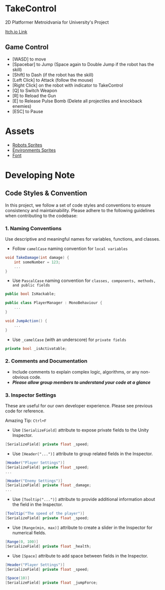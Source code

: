 # TakeControl
2D Platformer Metroidvania for University's Project

[Itch.io Link](https://lightningks.itch.io/takecontrol-v0-4)

## Game Control
- [WASD] to move
- [Spacebar] to Jump (Space again to Double Jump if the robot has the skill)
- [Shift] to Dash (if the robot has the skill)
- [Left Click] to Attack (follow the mouse)
- [Right Click] on the robot with indicator to TakeControl
- [Q] to Switch Weapon
- [R] to Reload the Gun
- [E] to Release Pulse Bomb (Delete all projectiles and knockback enemies)
- [ESC] to Pause

# Assets
- [Robots Sprites](https://mounirtohami.itch.io/26-animated-pixelart-robots)
- [Environments Sprites](https://penusbmic.itch.io/sci-fi-dystopian-tileset)
- [Font](https://datagoblin.itch.io/monogram)

# Developing Note

## Code Styles & Convention
In this project, we follow a set of code styles and conventions to ensure consistency and maintainability. Please adhere to the following guidelines when contributing to the codebase:

### 1. Naming Conventions
Use descriptive and meaningful names for variables, functions, and classes.
- Follow `camelCase` naming convention for `local variables`
```cs
void TakeDamage(int damage) {
    int someNumber = 123;
    ...
}
```
- Use `PascalCase` naming convention for `classes, components, methods, and public fields`
```cs
public bool IsHackable;
```
```cs
public class PlayerManager : MonoBehaviour {
    ...
}
```
```cs
void JumpAction() {
    ...
}
```
- Use `_camelCase` (with an underscore) for `private fields`
```cs
private bool _isActivatable;
```
### 2. Comments and Documentation
- Include comments to explain complex logic, algorithms, or any non-obvious code.
- ***Please allow group members to understand your code at a glance***

### 3. Inspector Settings
These are useful for our own developer experience. Please see previous code for reference.

Amazing Tip: `Ctrl+F`

- Use `[SerializeField]` attribute to expose private fields to the Unity Inspector.
```cs
[SerializeField] private float _speed;
```
- Use `[Header("...")]` attribute to group related fields in the Inspector.
```cs
[Header("Player Settings")]
[SerializeField] private float _speed;
...

[Header("Enemy Settings")]
[SerializeField] private float _damage;
...
```
- Use `[Tooltip("...")]` attribute to provide additional information about the field in the Inspector.
```cs
[Tooltip("The speed of the player")]
[SerializeField] private float _speed;
```
- Use `[Range(min, max)]` attribute to create a slider in the Inspector for numerical fields.
```cs
[Range(0, 100)]
[SerializeField] private float _health;
```
- Use `[Space]` attribute to add space between fields in the Inspector.
```cs
[Header("Player Settings")]
[SerializeField] private float _speed;

[Space(10)]
[SerializeField] private float _jumpForce;
```
